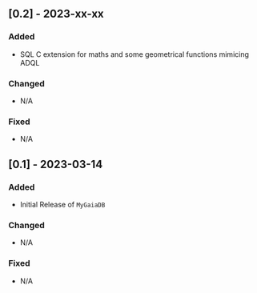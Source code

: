 ## [0.2] - 2023-xx-xx

### Added
- SQL C extension for maths and some geometrical functions mimicing ADQL

### Changed
- N/A

### Fixed
- N/A

## [0.1] - 2023-03-14

### Added
- Initial Release of ``MyGaiaDB``

### Changed
- N/A

### Fixed
- N/A